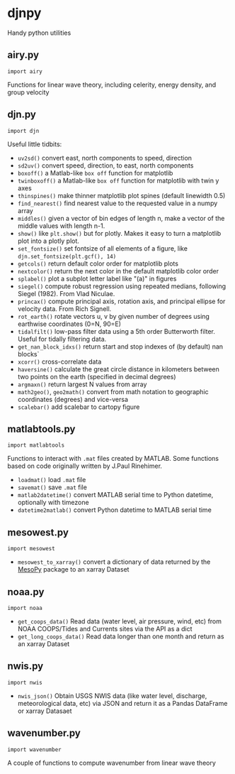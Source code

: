 # djnpy
Handy python utilities

## airy.py
`import airy`

Functions for linear wave theory, including celerity, energy density, and group velocity

## djn.py
`import djn`

Useful little tidbits:

* `uv2sd()` convert east, north components to speed, direction
* `sd2uv()` convert speed, direction, to east, north components
* `boxoff()` a Matlab-like `box off` function for matplotlib
* `twinboxoff()` a Matlab-like `box off` function for matplotlib with twin y axes
* `thinspines()` make thinner matplotlib plot spines (default linewidth 0.5)
* `find_nearest()` find nearest value to the requested value in a numpy array
* `middles()` given a vector of bin edges of length n, make a vector of the middle values with length n-1.
* `show()` like `plt.show()` but for plotly. Makes it easy to turn a matplotlib plot into a plotly plot.
* `set_fontsize()` set fontsize of all elements of a figure, like `djn.set_fontsize(plt.gcf(), 14)`
* `getcols()` return default color order for matplotlib plots
* `nextcolor()` return the next color in the default matplotlib color order
* `splabel()` plot a subplot letter label like "(a)" in figures
* `siegel()` compute robust regression using repeated medians, following Siegel (1982). From Vlad Niculae.
* `princax()` compute principal axis, rotation axis, and principal ellipse for velocity data. From Rich Signell.
* `rot_earth()` rotate vectors u, v by given number of degrees using earthwise coordinates (0=N, 90=E)
* `tidalfilt()` low-pass filter data using a 5th order Butterworth filter. Useful for tidally filtering data.
* `get_nan_block_idxs()` return start and stop indexes of (by default) nan blocks`
* `xcorr()` cross-correlate data
* `haversine()` calculate the great circle distance in kilometers between two points on the earth (specified in decimal degrees)
* `argmaxn()` return largest N values from array
* `math2geo()`, `geo2math()` convert from math notation to geographic coordinates (degrees) and vice-versa
* `scalebar()` add scalebar to cartopy figure

## matlabtools.py
`import matlabtools`

Functions to interact with `.mat` files created by MATLAB. Some functions based on code originally written by J.Paul Rinehimer.
* `loadmat()` load `.mat` file
* `savemat()` save `.mat` file
* `matlab2datetime()` convert MATLAB serial time to Python datetime, optionally with timezone
* `datetime2matlab()` convert Python datetime to MATLAB serial time

## mesowest.py
`import mesowest`

* `mesowest_to_xarray()` convert a dictionary of data returned by the [MesoPy](https://github.com/mesowx/MesoPy) package to an xarray Dataset

## noaa.py
`import noaa`

* `get_coops_data()` Read data (water level, air pressure, wind, etc) from NOAA COOPS/Tides and Currents sites via the API as a dict
* `get_long_coops_data()` Read data longer than one month and return as an xarray Dataset

## nwis.py
`import nwis`

* `nwis_json()` Obtain USGS NWIS data (like water level, discharge, meteorological data, etc) via JSON and return it as a Pandas DataFrame or xarray Datasaet

## wavenumber.py
`import wavenumber`

A couple of functions to compute wavenumber from linear wave theory
